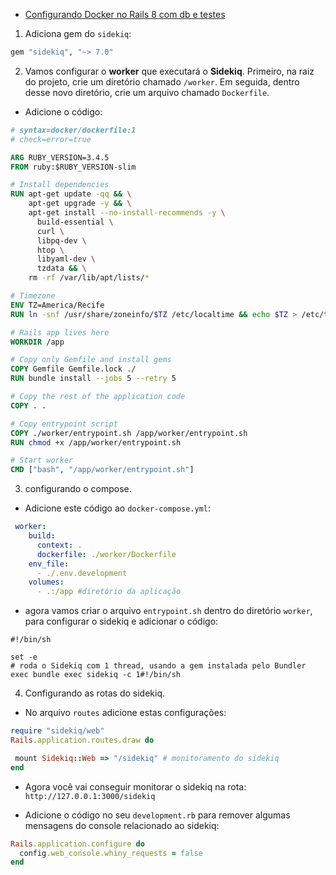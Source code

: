 - [Configurando Docker no Rails 8 com db e testes](Configurando-Docker-para-Ruby-3.4.5+Rails-8.html)

1. Adiciona gem do `sidekiq`:
```rb
gem "sidekiq", "~> 7.0"
```

2. Vamos configurar o **worker** que executará o **Sidekiq**. Primeiro, na raiz do projeto, crie um diretório chamado `/worker`. Em seguida, dentro desse novo diretório, crie um arquivo chamado `Dockerfile`.

- Adicione o código:

```dockerfile
# syntax=docker/dockerfile:1
# check=error=true

ARG RUBY_VERSION=3.4.5
FROM ruby:$RUBY_VERSION-slim

# Install dependencies
RUN apt-get update -qq && \
    apt-get upgrade -y && \
    apt-get install --no-install-recommends -y \
      build-essential \
      curl \
      libpq-dev \
      htop \
      libyaml-dev \
      tzdata && \
    rm -rf /var/lib/apt/lists/*

# Timezone
ENV TZ=America/Recife
RUN ln -snf /usr/share/zoneinfo/$TZ /etc/localtime && echo $TZ > /etc/timezone

# Rails app lives here
WORKDIR /app

# Copy only Gemfile and install gems
COPY Gemfile Gemfile.lock ./
RUN bundle install --jobs 5 --retry 5

# Copy the rest of the application code
COPY . .

# Copy entrypoint script
COPY ./worker/entrypoint.sh /app/worker/entrypoint.sh
RUN chmod +x /app/worker/entrypoint.sh

# Start worker
CMD ["bash", "/app/worker/entrypoint.sh"]
```

3. configurando o compose.

- Adicione este código ao `docker-compose.yml`:

```yml   
 worker:
    build:
      context: .
      dockerfile: ./worker/Dockerfile
    env_file:
      - ./.env.development
    volumes:
      - .:/app #diretório da aplicação
```


- agora vamos criar o arquivo `entrypoint.sh` dentro do diretório `worker`, para configurar o sidekiq e adicionar o código:
```shell
#!/bin/sh

set -e
# roda o Sidekiq com 1 thread, usando a gem instalada pelo Bundler
exec bundle exec sidekiq -c 1#!/bin/sh

```
4. Configurando as rotas do sidekiq.
- No arquivo `routes` adicione estas configurações:

```ruby
require "sidekiq/web"
Rails.application.routes.draw do

 mount Sidekiq::Web => "/sidekiq" # monitoramento do sidekiq
end
```
- Agora você vai conseguir monitorar o sidekiq na rota: `http://127.0.0.1:3000/sidekiq`

- Adicione o código no seu `development.rb` para remover algumas mensagens do console relacionado ao sidekiq:

```ruby
Rails.application.configure do
  config.web_console.whiny_requests = false
end
```
